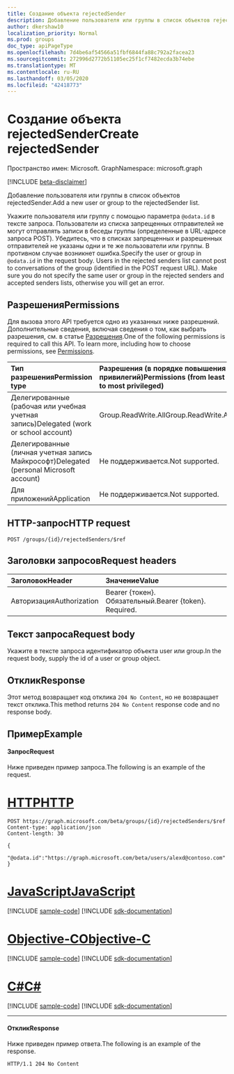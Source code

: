 ```yaml
---
title: Создание объекта rejectedSender
description: Добавление пользователя или группы в список объектов rejectedSender.
author: dkershaw10
localization_priority: Normal
ms.prod: groups
doc_type: apiPageType
ms.openlocfilehash: 7d4be6af54566a51fbf6844fa88c792a2facea23
ms.sourcegitcommit: 272996d2772b51105ec25f1cf7482ecda3b74ebe
ms.translationtype: MT
ms.contentlocale: ru-RU
ms.lasthandoff: 03/05/2020
ms.locfileid: "42418773"
---
```

# <a name="create-rejectedsender"></a><span data-ttu-id="5f7d9-103">Создание объекта rejectedSender</span><span class="sxs-lookup"><span data-stu-id="5f7d9-103">Create rejectedSender</span></span>

<span data-ttu-id="5f7d9-104">Пространство имен: Microsoft. Graph</span><span class="sxs-lookup"><span data-stu-id="5f7d9-104">Namespace: microsoft.graph</span></span>

[!INCLUDE [beta-disclaimer](../../includes/beta-disclaimer.md)]

<span data-ttu-id="5f7d9-105">Добавление пользователя или группы в список объектов rejectedSender.</span><span class="sxs-lookup"><span data-stu-id="5f7d9-105">Add a new user or group to the rejectedSender list.</span></span>

<span data-ttu-id="5f7d9-p101">Укажите пользователя или группу с помощью параметра `@odata.id` в тексте запроса. Пользователи из списка запрещенных отправителей не могут отправлять записи в беседы группы (определенные в URL-адресе запроса POST). Убедитесь, что в списках запрещенных и разрешенных отправителей не указаны одни и те же пользователи или группы. В противном случае возникнет ошибка.</span><span class="sxs-lookup"><span data-stu-id="5f7d9-p101">Specify the user or group in `@odata.id` in the request body. Users in the rejected senders list cannot post to conversations of the group (identified in the POST request URL). Make sure you do not specify the same user or group in the rejected senders and accepted senders lists, otherwise you will get an error.</span></span>

## <a name="permissions"></a><span data-ttu-id="5f7d9-109">Разрешения</span><span class="sxs-lookup"><span data-stu-id="5f7d9-109">Permissions</span></span>
<span data-ttu-id="5f7d9-p102">Для вызова этого API требуется одно из указанных ниже разрешений. Дополнительные сведения, включая сведения о том, как выбрать разрешения, см. в статье [Разрешения](/graph/permissions-reference).</span><span class="sxs-lookup"><span data-stu-id="5f7d9-p102">One of the following permissions is required to call this API. To learn more, including how to choose permissions, see [Permissions](/graph/permissions-reference).</span></span>

|<span data-ttu-id="5f7d9-112">Тип разрешения</span><span class="sxs-lookup"><span data-stu-id="5f7d9-112">Permission type</span></span>      | <span data-ttu-id="5f7d9-113">Разрешения (в порядке повышения привилегий)</span><span class="sxs-lookup"><span data-stu-id="5f7d9-113">Permissions (from least to most privileged)</span></span>              |
|:--------------------|:---------------------------------------------------------|
|<span data-ttu-id="5f7d9-114">Делегированные (рабочая или учебная учетная запись)</span><span class="sxs-lookup"><span data-stu-id="5f7d9-114">Delegated (work or school account)</span></span> | <span data-ttu-id="5f7d9-115">Group.ReadWrite.All</span><span class="sxs-lookup"><span data-stu-id="5f7d9-115">Group.ReadWrite.All</span></span>    |
|<span data-ttu-id="5f7d9-116">Делегированные (личная учетная запись Майкрософт)</span><span class="sxs-lookup"><span data-stu-id="5f7d9-116">Delegated (personal Microsoft account)</span></span> | <span data-ttu-id="5f7d9-117">Не поддерживается.</span><span class="sxs-lookup"><span data-stu-id="5f7d9-117">Not supported.</span></span>    |
|<span data-ttu-id="5f7d9-118">Для приложений</span><span class="sxs-lookup"><span data-stu-id="5f7d9-118">Application</span></span> | <span data-ttu-id="5f7d9-119">Не поддерживается.</span><span class="sxs-lookup"><span data-stu-id="5f7d9-119">Not supported.</span></span> |

## <a name="http-request"></a><span data-ttu-id="5f7d9-120">HTTP-запрос</span><span class="sxs-lookup"><span data-stu-id="5f7d9-120">HTTP request</span></span>
<!-- { "blockType": "ignored" } -->
```http
POST /groups/{id}/rejectedSenders/$ref
```

## <a name="request-headers"></a><span data-ttu-id="5f7d9-121">Заголовки запросов</span><span class="sxs-lookup"><span data-stu-id="5f7d9-121">Request headers</span></span>
| <span data-ttu-id="5f7d9-122">Заголовок</span><span class="sxs-lookup"><span data-stu-id="5f7d9-122">Header</span></span>       | <span data-ttu-id="5f7d9-123">Значение</span><span class="sxs-lookup"><span data-stu-id="5f7d9-123">Value</span></span> |
|:---------------|:--------|
| <span data-ttu-id="5f7d9-124">Авторизация</span><span class="sxs-lookup"><span data-stu-id="5f7d9-124">Authorization</span></span>  | <span data-ttu-id="5f7d9-p103">Bearer {токен}. Обязательный.</span><span class="sxs-lookup"><span data-stu-id="5f7d9-p103">Bearer {token}. Required.</span></span>  |

## <a name="request-body"></a><span data-ttu-id="5f7d9-127">Текст запроса</span><span class="sxs-lookup"><span data-stu-id="5f7d9-127">Request body</span></span>
<span data-ttu-id="5f7d9-128">Укажите в тексте запроса идентификатор объекта user или group.</span><span class="sxs-lookup"><span data-stu-id="5f7d9-128">In the request body, supply the id of a user or group object.</span></span>

## <a name="response"></a><span data-ttu-id="5f7d9-129">Отклик</span><span class="sxs-lookup"><span data-stu-id="5f7d9-129">Response</span></span>
<span data-ttu-id="5f7d9-130">Этот метод возвращает код отклика `204 No Content`, но не возвращает текст отклика.</span><span class="sxs-lookup"><span data-stu-id="5f7d9-130">This method returns `204 No Content` response code and no response body.</span></span>

## <a name="example"></a><span data-ttu-id="5f7d9-131">Пример</span><span class="sxs-lookup"><span data-stu-id="5f7d9-131">Example</span></span>
#### <a name="request"></a><span data-ttu-id="5f7d9-132">Запрос</span><span class="sxs-lookup"><span data-stu-id="5f7d9-132">Request</span></span>
<span data-ttu-id="5f7d9-133">Ниже приведен пример запроса.</span><span class="sxs-lookup"><span data-stu-id="5f7d9-133">The following is an example of the request.</span></span>

# <a name="http"></a>[<span data-ttu-id="5f7d9-134">HTTP</span><span class="sxs-lookup"><span data-stu-id="5f7d9-134">HTTP</span></span>](#tab/http)
<!-- {
  "blockType": "request",
  "name": "create_rejectedsender"
}-->
```http
POST https://graph.microsoft.com/beta/groups/{id}/rejectedSenders/$ref
Content-type: application/json
Content-length: 30

{
  "@odata.id":"https://graph.microsoft.com/beta/users/alexd@contoso.com"
}
```
# <a name="javascript"></a>[<span data-ttu-id="5f7d9-135">JavaScript</span><span class="sxs-lookup"><span data-stu-id="5f7d9-135">JavaScript</span></span>](#tab/javascript)
[!INCLUDE [sample-code](../includes/snippets/javascript/create-rejectedsender-javascript-snippets.md)]
[!INCLUDE [sdk-documentation](../includes/snippets/snippets-sdk-documentation-link.md)]

# <a name="objective-c"></a>[<span data-ttu-id="5f7d9-136">Objective-C</span><span class="sxs-lookup"><span data-stu-id="5f7d9-136">Objective-C</span></span>](#tab/objc)
[!INCLUDE [sample-code](../includes/snippets/objc/create-rejectedsender-objc-snippets.md)]
[!INCLUDE [sdk-documentation](../includes/snippets/snippets-sdk-documentation-link.md)]

# <a name="c"></a>[<span data-ttu-id="5f7d9-137">C#</span><span class="sxs-lookup"><span data-stu-id="5f7d9-137">C#</span></span>](#tab/csharp)
[!INCLUDE [sample-code](../includes/snippets/csharp/create-rejectedsender-csharp-snippets.md)]
[!INCLUDE [sdk-documentation](../includes/snippets/snippets-sdk-documentation-link.md)]

---


#### <a name="response"></a><span data-ttu-id="5f7d9-138">Отклик</span><span class="sxs-lookup"><span data-stu-id="5f7d9-138">Response</span></span>
<span data-ttu-id="5f7d9-139">Ниже приведен пример ответа.</span><span class="sxs-lookup"><span data-stu-id="5f7d9-139">The following is an example of the response.</span></span>
<!-- {
  "blockType": "response",
  "truncated": true
} -->
```http
HTTP/1.1 204 No Content
```

<!-- uuid: 8fcb5dbc-d5aa-4681-8e31-b001d5168d79
2015-10-25 14:57:30 UTC -->
<!--
{
  "type": "#page.annotation",
  "description": "Create rejectedSender",
  "keywords": "",
  "section": "documentation",
  "tocPath": "",
  "suppressions": [
  ]
}
-->

